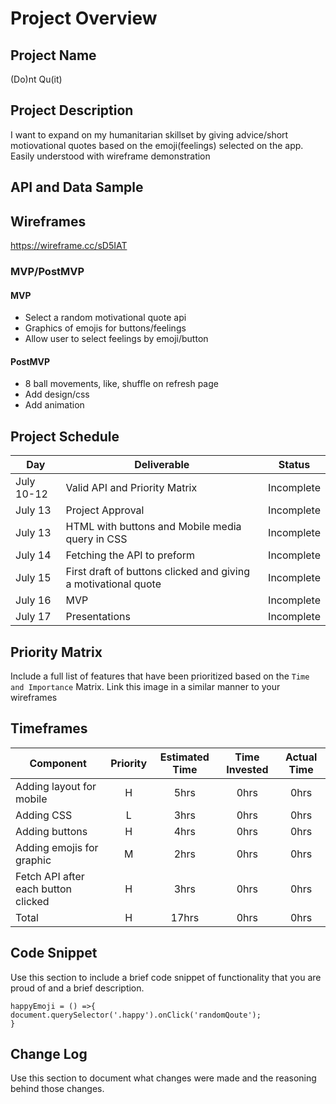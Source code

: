 # Project Overview

## Project Name

(Do)nt Qu(it)

## Project Description

I want to expand on my humanitarian skillset by giving advice/short motiovational quotes based on the emoji(feelings) selected on the app. Easily understood with wireframe demonstration

## API and Data Sample



## Wireframes

https://wireframe.cc/sD5IAT

### MVP/PostMVP

#### MVP 

- Select a random motivational quote api
- Graphics of emojis for buttons/feelings	
- Allow user to select feelings by emoji/button

#### PostMVP  

- 8 ball movements, like, shuffle on refresh page
- Add design/css
- Add animation


## Project Schedule

|  Day | Deliverable | Status
|---|---| ---|
|July 10-12| Valid API and Priority Matrix  | Incomplete
|July 13| Project Approval | Incomplete
|July 13| HTML with buttons and Mobile media query in CSS | Incomplete
|July 14| Fetching the API to preform | Incomplete
|July 15| First draft of buttons clicked and giving a motivational quote  | Incomplete
|July 16| MVP | Incomplete
|July 17| Presentations | Incomplete

## Priority Matrix

Include a full list of features that have been prioritized based on the `Time and Importance` Matrix.  Link this image in a similar manner to your wireframes

## Timeframes

| Component | Priority | Estimated Time | Time Invested | Actual Time |
| --- | :---: |  :---: | :---: | :---: |
| Adding layout for mobile | H | 5hrs| 0hrs | 0hrs |
| Adding CSS| L | 3hrs| 0hrs | 0hrs |
| Adding buttons| H | 4hrs| 0hrs | 0hrs |
| Adding emojis for graphic | M | 2hrs| 0hrs | 0hrs |
| Fetch API after each button clicked | H | 3hrs| 0hrs | 0hrs |
| Total | H | 17hrs| 0hrs | 0hrs |

## Code Snippet

Use this section to include a brief code snippet of functionality that you are proud of and a brief description.  

```
happyEmoji = () =>{
document.querySelector('.happy').onClick('randomQoute');
}
```

## Change Log
 Use this section to document what changes were made and the reasoning behind those changes.  

